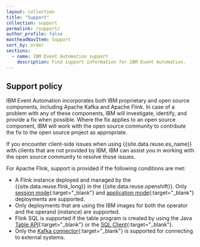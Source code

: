 ```yaml
---
layout: collection
title: "Support"
collection: support
permalink: /support/
author_profile: false
mastheadNavItem: Support
sort_by: order
sections:
  - name: IBM Event Automation support
    description: Find support information for IBM Event Automation.
---
```


## Support policy

IBM Event Automation incorporates both IBM proprietary and open source components, including Apache Kafka and Apache Flink. In case of a problem with any of these components, IBM will investigate, identify, and provide a fix when possible. Where the fix applies to an open source component, IBM will work with the open source community to contribute the fix to the open source project as appropriate.

If you encounter client-side issues when using {{site.data.reuse.es_name}} with clients that are not provided by IBM, IBM can assist you in working with the open source community to resolve those issues.

For Apache Flink, support is provided if the following conditions are met:
- A Flink instance deployed and managed by the {{site.data.reuse.flink_long}} in the {{site.data.reuse.openshift}}. Only [session mode](https://nightlies.apache.org/flink/flink-docs-release-1.17/docs/deployment/overview/#session-mode){:target="_blank"} and [application mode](https://nightlies.apache.org/flink/flink-docs-release-1.17/docs/deployment/overview/#application-mod){:target="_blank"} deployments are supported.
- Only deployments that are using the IBM images for both the operator and the operand (instance) are supported.
- Flink SQL is supported if the table program is created by using the Java [Table API](https://nightlies.apache.org/flink/flink-docs-release-1.17/docs/dev/table/tableapi/){:target="_blank"} or the [SQL Client](https://nightlies.apache.org/flink/flink-docs-release-1.17/docs/dev/table/sqlclient/){:target="_blank"}.
- Only the [Kafka connector](https://nightlies.apache.org/flink/flink-docs-release-1.17/docs/connectors/table/kafka/){:target="_blank"} is supported for connecting to external systems.
